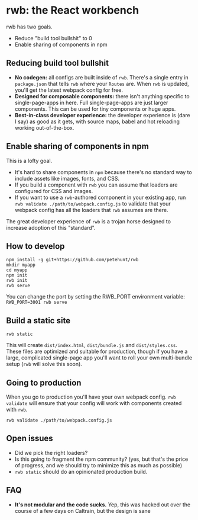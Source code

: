 # rwb: the React workbench

rwb has two goals.

  * Reduce "build tool bullshit" to 0
  * Enable sharing of components in npm

## Reducing build tool bullshit

  * **No codegen:** all configs are built inside of `rwb`. There's a single entry in `package.json` that tells `rwb` where your `Routes` are. When `rwb` is updated, you'll get the latest webpack config for free.
  * **Designed for composable components:** there isn't anything specific to single-page-apps in here. Full single-page-apps are just larger components. This can be used for tiny components or huge apps.
  * **Best-in-class developer experience:** the developer experience is (dare I say) as good as it gets, with source maps, babel and hot reloading working out-of-the-box.

## Enable sharing of components in npm

This is a lofty goal.

  * It's hard to share components in `npm` because there's no standard way to include assets like images, fonts, and CSS.
  * If you build a component with `rwb` you can assume that loaders are configured for CSS and images.
  * If you want to use a `rwb`-authored component in your existing app, run `rwb validate ./path/to/webpack.config.js` to validate that your webpack config has all the loaders that `rwb` assumes are there.

The great developer experience of `rwb` is a trojan horse designed to increase adoption of this "standard".

## How to develop

```
npm install -g git+https://github.com/petehunt/rwb
mkdir myapp
cd myapp
npm init
rwb init
rwb serve
```

You can change the port by setting the RWB_PORT environment variable: `RWB_PORT=3001 rwb serve`

## Build a static site

```
rwb static
```

This will create `dist/index.html`, `dist/bundle.js` and `dist/styles.css`. These files are optimized and suitable for production, though if you have a large, complicated single-page app you'll want to roll your own multi-bundle setup (`rwb` will solve this soon).

## Going to production

When you go to production you'll have your own webpack config. `rwb validate` will ensure that your config will work with components created with `rwb`.

```
rwb validate ./path/to/webpack.config.js
```

## Open issues

  * Did we pick the right loaders?
  * Is this going to fragment the npm community? (yes, but that's the price of progress, and we should try to minimize this as much as possible)
  * `rwb static` should do an opinionated production build.

## FAQ

  * **It's not modular and the code sucks.** Yep, this was hacked out over the course of a few days on Caltrain, but the design is sane
